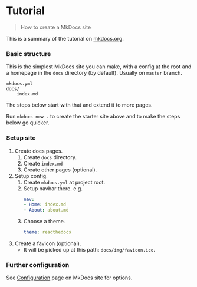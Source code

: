 # Tutorial
> How to create a MkDocs site

This is a summary of the tutorial on [mkdocs.org](https://www.mkdocs.org/).


### Basic structure

This is the simplest MkDocs site you can make, with a config at the root and a homepage in the `docs` directory (by default). Usually on `master` branch. 

```
mkdocs.yml
docs/
    index.md
```

The steps below start with that and extend it to more pages.


Run `mkdocs new .` to create the starter site above and to make the steps below go quicker.


### Setup site

1. Create docs pages.
    1. Create `docs` directory.
    2. Create `index.md`
    3. Create other pages (optional).
2. Setup config.
    1. Create `mkdocs.yml` at project root.
    2. Setup navbar there. e.g.
        ```yaml
        nav:
        - Home: index.md
        - About: about.md
        ```
    3. Choose a theme.
        ```yaml
        theme: readthedocs
        ```
3. Create a favicon (optional).
    - It will be picked up at this path: `docs/img/favicon.ico`.


### Further configuration

See [Configuration](https://www.mkdocs.org/user-guide/configuration/) page on MkDocs site for options.

